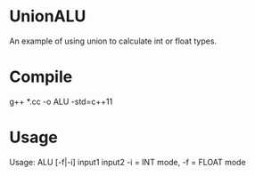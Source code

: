 # UnionALU
An example of using union to calculate int or float types.

# Compile
g++ *.cc -o ALU -std=c++11

# Usage
Usage: ALU [-f|-i] input1 input2
-i = INT mode, -f = FLOAT mode

